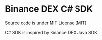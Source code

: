 Binance DEX C# SDK
==================

Source code is under MIT License (MIT)

C# SDK is inspired by Binance DEX Java SDK

